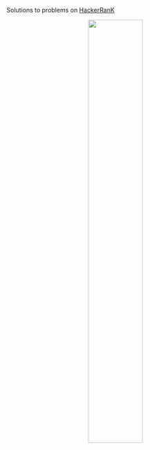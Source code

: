 Solutions to problems on [HackerRanK](https://www.hackerrank.com/)

<div align="center">
<img src="https://upload.wikimedia.org/wikipedia/commons/4/40/HackerRank_Icon-1000px.png" width="50%" float="center" >
</div>

